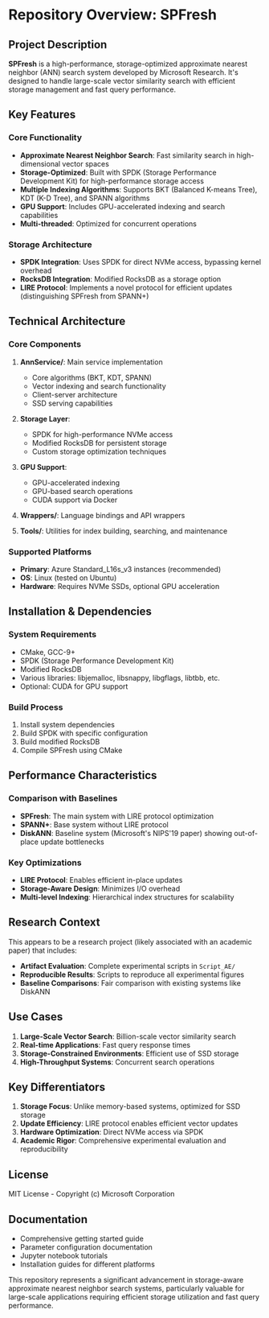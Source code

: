 # Repository Overview: SPFresh

## Project Description

**SPFresh** is a high-performance, storage-optimized approximate nearest neighbor (ANN) search system developed by Microsoft Research. It's designed to handle large-scale vector similarity search with efficient storage management and fast query performance.

## Key Features

### Core Functionality
- **Approximate Nearest Neighbor Search**: Fast similarity search in high-dimensional vector spaces
- **Storage-Optimized**: Built with SPDK (Storage Performance Development Kit) for high-performance storage access
- **Multiple Indexing Algorithms**: Supports BKT (Balanced K-means Tree), KDT (K-D Tree), and SPANN algorithms
- **GPU Support**: Includes GPU-accelerated indexing and search capabilities
- **Multi-threaded**: Optimized for concurrent operations

### Storage Architecture
- **SPDK Integration**: Uses SPDK for direct NVMe access, bypassing kernel overhead
- **RocksDB Integration**: Modified RocksDB as a storage option
- **LIRE Protocol**: Implements a novel protocol for efficient updates (distinguishing SPFresh from SPANN+)

## Technical Architecture

### Core Components

1. **AnnService/**: Main service implementation
   - Core algorithms (BKT, KDT, SPANN)
   - Vector indexing and search functionality
   - Client-server architecture
   - SSD serving capabilities

2. **Storage Layer**:
   - SPDK for high-performance NVMe access
   - Modified RocksDB for persistent storage
   - Custom storage optimization techniques

3. **GPU Support**:
   - GPU-accelerated indexing
   - GPU-based search operations
   - CUDA support via Docker

4. **Wrappers/**: Language bindings and API wrappers
5. **Tools/**: Utilities for index building, searching, and maintenance

### Supported Platforms
- **Primary**: Azure Standard_L16s_v3 instances (recommended)
- **OS**: Linux (tested on Ubuntu)
- **Hardware**: Requires NVMe SSDs, optional GPU acceleration

## Installation & Dependencies

### System Requirements
- CMake, GCC-9+ 
- SPDK (Storage Performance Development Kit)
- Modified RocksDB
- Various libraries: libjemalloc, libsnappy, libgflags, libtbb, etc.
- Optional: CUDA for GPU support

### Build Process
1. Install system dependencies
2. Build SPDK with specific configuration
3. Build modified RocksDB
4. Compile SPFresh using CMake

## Performance Characteristics

### Comparison with Baselines
- **SPFresh**: The main system with LIRE protocol optimization
- **SPANN+**: Base system without LIRE protocol
- **DiskANN**: Baseline system (Microsoft's NIPS'19 paper) showing out-of-place update bottlenecks

### Key Optimizations
- **LIRE Protocol**: Enables efficient in-place updates
- **Storage-Aware Design**: Minimizes I/O overhead
- **Multi-level Indexing**: Hierarchical index structures for scalability

## Research Context

This appears to be a research project (likely associated with an academic paper) that includes:
- **Artifact Evaluation**: Complete experimental scripts in `Script_AE/`
- **Reproducible Results**: Scripts to reproduce all experimental figures
- **Baseline Comparisons**: Fair comparison with existing systems like DiskANN

## Use Cases

1. **Large-Scale Vector Search**: Billion-scale vector similarity search
2. **Real-time Applications**: Fast query response times
3. **Storage-Constrained Environments**: Efficient use of SSD storage
4. **High-Throughput Systems**: Concurrent search operations

## Key Differentiators

1. **Storage Focus**: Unlike memory-based systems, optimized for SSD storage
2. **Update Efficiency**: LIRE protocol enables efficient vector updates
3. **Hardware Optimization**: Direct NVMe access via SPDK
4. **Academic Rigor**: Comprehensive experimental evaluation and reproducibility

## License
MIT License - Copyright (c) Microsoft Corporation

## Documentation
- Comprehensive getting started guide
- Parameter configuration documentation
- Jupyter notebook tutorials
- Installation guides for different platforms

This repository represents a significant advancement in storage-aware approximate nearest neighbor search systems, particularly valuable for large-scale applications requiring efficient storage utilization and fast query performance.